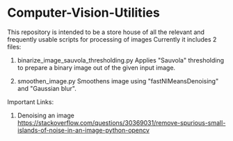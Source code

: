 # Computer-Vision-Utilities
This repository is intended to be a store house of all the relevant and frequently usable scripts for processing of images
Currently it includes 2 files:
1) binarize_image_sauvola_thresholding.py
Applies "Sauvola" thresholding to prepare a binary image out of the given input image.

2) smoothen_image.py
Smoothens image using "fastNlMeansDenoising" and "Gaussian blur".




Important Links:
1) Denoising an image
https://stackoverflow.com/questions/30369031/remove-spurious-small-islands-of-noise-in-an-image-python-opencv
